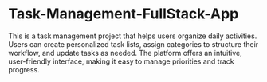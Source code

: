 # Task-Management-FullStack-App
This is a task management project that helps users organize daily activities. Users can create personalized task lists, assign categories to structure their workflow, and update tasks as needed. The platform offers an intuitive, user-friendly interface, making it easy to manage priorities and track progress.
